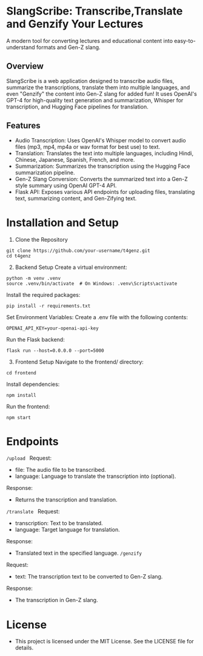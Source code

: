 # SlangScribe: Transcribe,Translate and Genzify Your Lectures
A modern tool for converting lectures and educational content into easy-to-understand formats and Gen-Z slang.

## Overview
SlangScribe is a web application designed to transcribe audio files, summarize the transcriptions, translate them into multiple languages, and even "Genzify" the content into Gen-Z slang for added fun! It uses OpenAI's GPT-4 for high-quality text generation and summarization, Whisper for transcription, and Hugging Face pipelines for translation.

## Features
* Audio Transcription: Uses OpenAI's Whisper model to convert audio files (mp3, mp4, mp4a or wav format for best use) to text.
* Translation: Translates the text into multiple languages, including Hindi, Chinese, Japanese, Spanish, French, and more.
* Summarization: Summarizes the transcription using the Hugging Face summarization pipeline.
* Gen-Z Slang Conversion: Converts the summarized text into a Gen-Z style summary using OpenAI GPT-4 API.
* Flask API: Exposes various API endpoints for uploading files, translating text, summarizing content, and Gen-Zifying text.

# Installation and Setup
1. Clone the Repository
```
git clone https://github.com/your-username/t4genz.git
cd t4genz
```

2. Backend Setup
Create a virtual environment:
```
python -m venv .venv
source .venv/bin/activate  # On Windows: .venv\Scripts\activate

```
Install the required packages:
``` 
pip install -r requirements.txt
```
Set Environment Variables: Create a .env file with the following contents:
   ```
   OPENAI_API_KEY=your-openai-api-key
   ```
Run the Flask backend:
```
flask run --host=0.0.0.0 --port=5000 
```

3. Frontend Setup
Navigate to the frontend/ directory:
```
cd frontend
```
Install dependencies:
``` 
npm install
```
Run the frontend:
``` 
npm start
```

# Endpoints
```/upload ```
Request:

* file: The audio file to be transcribed.
* language: Language to translate the transcription into (optional).

Response:
* Returns the transcription and translation.

``` /translate  ```
 Request:

* transcription: Text to be translated.
* language: Target language for translation.

Response:
* Translated text in the specified language.
```/genzify ```

Request:
* text: The transcription text to be converted to Gen-Z slang.

Response:
* The transcription in Gen-Z slang.

# License
* This project is licensed under the MIT License. See the LICENSE file for details.



